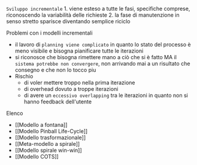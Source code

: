 
`Sviluppo incrementale`
	1. viene esteso a tutte le fasi, specifiche comprese, riconoscendo la variabilità delle richieste
	2. la fase di manutenzione in senso stretto sparisce diventando semplice riciclo

Problemi con i modelli incrementali
- il lavoro di `planning viene complicato` in quanto lo stato del processo è meno visibile e bisogna pianificare tutte le iterazioni
- si riconosce che bisogna rimettere mano a ciò che si è fatto MA il `sistema potrebbe non convergere`, non arrivando mai a un risultato che consegno e che non lo tocco piu
- Rischio
	- di voler mettere troppo nella prima iterazione
	- di overhead dovuto a troppe iterazioni
	- di avere un `eccessivo overlapping` tra le iterazioni in quanto non si hanno feedback dell'utente

Elenco 
- [[Modello a fontana]]
- [[Modello Pinball Life-Cycle]]
- [[Modello trasformazionale]]
- [[Meta-modello a spirale]]
- [[Modello spirale win-win]]
- [[Modello COTS]]